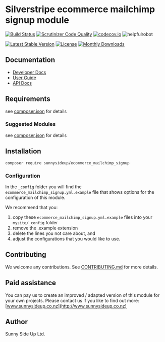# Silverstripe ecommerce mailchimp signup module
[![Build Status](https://travis-ci.org/sunnysideup/silverstripe-ecommerce_mailchimp_signup.svg?branch=master)](https://travis-ci.org/sunnysideup/silverstripe-ecommerce_mailchimp_signup)
[![Scrutinizer Code Quality](https://scrutinizer-ci.com/g/sunnysideup/silverstripe-ecommerce_mailchimp_signup/badges/quality-score.png?b=master)](https://scrutinizer-ci.com/g/sunnysideup/silverstripe-ecommerce_mailchimp_signup/?branch=master)
[![codecov.io](https://codecov.io/github/sunnysideup/silverstripe-ecommerce_mailchimp_signup/coverage.svg?branch=master)](https://codecov.io/github/sunnysideup/silverstripe-ecommerce_mailchimp_signup?branch=master)
![helpfulrobot](https://helpfulrobot.io/sunnysideup/ecommerce_mailchimp_signup/badge)

[![Latest Stable Version](https://poser.pugx.org/sunnysideup/ecommerce_mailchimp_signup/version)](https://packagist.org/packages/sunnysideup/ecommerce_mailchimp_signup)
[![License](https://poser.pugx.org/sunnysideup/ecommerce_mailchimp_signup/license)](https://packagist.org/packages/sunnysideup/ecommerce_mailchimp_signup)
[![Monthly Downloads](https://poser.pugx.org/sunnysideup/ecommerce_mailchimp_signup/d/monthly)](https://packagist.org/packages/sunnysideup/ecommerce_mailchimp_signup)


## Documentation



 * [Developer Docs](docs/en/INDEX.md)
 * [User Guide](docs/en/userguide.md)
 * [API Docs](http://docs.ssmods.com/sunnysideup/ecommerce_mailchimp_signup/classes.xhtml)

## Requirements



see [composer.json](composer.json) for details

### Suggested Modules



see [composer.json](composer.json) for details


## Installation


```
composer require sunnysideup/ecommerce_mailchimp_signup
```

### Configuration



In the `_config` folder you will find the `ecommerce_mailchimp_signup.yml.example`
file that shows options for the configuration of this module.

We recommend that you:

  1. copy these `ecommerce_mailchimp_signup.yml.example` files into your
`mysite/_config` folder
  2. remove the .example extension
  3. delete the lines you not care about, and
  4. adjust the configurations that you would like to use.


## Contributing



We welcome any contributions. See [CONTRIBUTING.md](CONTRIBUTING.md) for more details.

## Paid assistance



You can pay us to create an improved / adapted version of this module for your own projects.  Please contact us if you like to find out more: [www.sunnysideup.co.nz](http://www.sunnysideup.co.nz)

## Author



Sunny Side Up Ltd.
